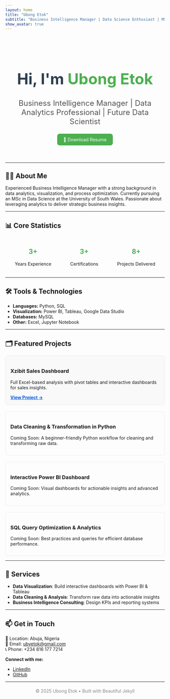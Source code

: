 ```yaml
---
layout: home
title: "Ubong Etok"
subtitle: "Business Intelligence Manager | Data Science Enthusiast | MSc Data Science (in view)"
show_avatar: true
---
```


<div class="hero" style="text-align:center; padding: 40px 20px;">
  <h1 style="font-size: 3rem; font-weight: bold; color:#2c3e50;">Hi, I'm <span style="color:#4CAF50;">Ubong Etok</span></h1>
  <p style="font-size:1.5rem; color:#555;">Business Intelligence Manager | Data Analytics Professional | Future Data Scientist</p>
  <a href="assets/myresume.pdf" target="_blank" style="padding:10px 20px; background:#4CAF50; color:white; text-decoration:none; border-radius:8px; display:inline-block;">📄 Download Resume</a>
</div>

---

## 👨‍💻 About Me
Experienced Business Intelligence Manager with a strong background in data analytics, visualization, and process optimization. Currently pursuing an MSc in Data Science at the University of South Wales. Passionate about leveraging analytics to deliver strategic business insights.

---

## 📊 Core Statistics
<div style="display:flex; justify-content:space-around; text-align:center; margin: 20px 0;">
  <div>
    <h2 style="color:#4CAF50;">3+</h2>
    <p>Years Experience</p>
  </div>
  <div>
    <h2 style="color:#4CAF50;">3+</h2>
    <p>Certifications</p>
  </div>
  <div>
    <h2 style="color:#4CAF50;">8+</h2>
    <p>Projects Delivered</p>
  </div>
</div>

---

## 🛠 Tools & Technologies
- **Languages:** Python, SQL  
- **Visualization:** Power BI, Tableau, Google Data Studio  
- **Databases:** MySQL  
- **Other:** Excel, Jupyter Notebook  

---

## 🗂 Featured Projects

<div style="display:grid; grid-template-columns:repeat(auto-fit,minmax(250px,1fr)); gap:20px;">

  <!-- Xzibit Sales Dashboard -->
  <div style="border:1px solid #eaeaea; padding:15px; border-radius:8px; background:#f9f9f9;">
    <h3>Xzibit Sales Dashboard</h3>
    <p>Full Excel-based analysis with pivot tables and interactive dashboards for sales insights.</p>
    <a href="https://github.com/xzibitetok/Xzibit-Sales-Analysis" target="_blank" style="color:#0057D9; font-weight:bold;">View Project →</a>
  </div>

  <!-- Other Projects -->
  <div style="border:1px solid #eaeaea; padding:15px; border-radius:8px;">
    <h3>Data Cleaning & Transformation in Python</h3>
    <p>Coming Soon: A beginner-friendly Python workflow for cleaning and transforming raw data.</p>
  </div>

  <div style="border:1px solid #eaeaea; padding:15px; border-radius:8px;">
    <h3>Interactive Power BI Dashboard</h3>
    <p>Coming Soon: Visual dashboards for actionable insights and advanced analytics.</p>
  </div>

  <div style="border:1px solid #eaeaea; padding:15px; border-radius:8px;">
    <h3>SQL Query Optimization & Analytics</h3>
    <p>Coming Soon: Best practices and queries for efficient database performance.</p>
  </div>

</div>

---

## 💼 Services
- **Data Visualization**: Build interactive dashboards with Power BI & Tableau  
- **Data Cleaning & Analysis**: Transform raw data into actionable insights  
- **Business Intelligence Consulting**: Design KPIs and reporting systems  

---

## 📫 Get in Touch
📍 Location: Abuja, Nigeria  
📧 Email: [ubyetok@gmail.com](mailto:ubyetok@gmail.com)  
📞 Phone: +234 816 177 7214  

**Connect with me:**  
- [LinkedIn](https://www.linkedin.com/in/ubong-etok-56b4a0170/)  
- [GitHub](https://github.com/xzibitetok)  

---
<div style="text-align:center; margin-top:20px;">
  <p style="color:#888;">© 2025 Ubong Etok • Built with Beautiful Jekyll</p>
</div>
